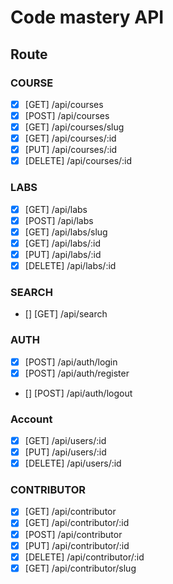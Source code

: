 # Code mastery API

## Route

### COURSE

- [x] [GET] /api/courses
- [x] [POST] /api/courses
- [x] [GET] /api/courses/slug
- [x] [GET] /api/courses/:id
- [x] [PUT] /api/courses/:id
- [x] [DELETE] /api/courses/:id

### LABS

- [x] [GET] /api/labs
- [x] [POST] /api/labs
- [x] [GET] /api/labs/slug
- [x] [GET] /api/labs/:id
- [x] [PUT] /api/labs/:id
- [x] [DELETE] /api/labs/:id

### SEARCH

- [] [GET] /api/search

### AUTH

- [x] [POST] /api/auth/login
- [x] [POST] /api/auth/register
- [] [POST] /api/auth/logout

### Account

- [x] [GET] /api/users/:id
- [x] [PUT] /api/users/:id
- [x] [DELETE] /api/users/:id

### CONTRIBUTOR

- [x] [GET] /api/contributor
- [x] [GET] /api/contributor/:id
- [x] [POST] /api/contributor
- [x] [PUT] /api/contributor/:id
- [x] [DELETE] /api/contributor/:id
- [x] [GET] /api/contributor/slug
